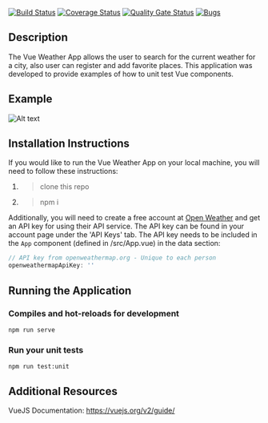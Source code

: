[![Build Status](https://travis-ci.com/vladkrysin/weatherApp.svg?branch=master)](https://travis-ci.com/vladkrysin/weatherApp)
[![Coverage Status](https://coveralls.io/repos/github/vladkrysin/weatherApp/badge.svg?branch=master)](https://coveralls.io/github/vladkrysin/weatherApp?branch=master)
[![Quality Gate Status](https://sonarcloud.io/api/project_badges/measure?project=vladkrysin_weatherApp&metric=alert_status)](https://sonarcloud.io/dashboard?id=vladkrysin_weatherApp)
[![Bugs](https://sonarcloud.io/api/project_badges/measure?project=vladkrysin_weatherApp&metric=bugs)](https://sonarcloud.io/dashboard?id=vladkrysin_weatherApp)

## Description

The Vue Weather App allows the user to search for the current weather for a city, also user can register and add favorite places. This application was developed to provide examples of how to unit test Vue components.

## Example

![Alt text](/blogpost_screenshots/VueWeatherApp_Walkthrough_Step4.png?raw=true "Vue Weather App Example")

## Installation Instructions

If you would like to run the Vue Weather App on your local machine, you will need to follow these instructions:

1. > clone this repo 
2. > npm i 

Additionally, you will need to create a free account at [Open Weather](https://openweathermap.org) and get an API key for using their API service.  The API key can be found in your account page under the 'API Keys' tab.  The API key needs to be included in the `App` component (defined in /src/App.vue) in the data section:

```javascript
// API key from openweathermap.org - Unique to each person
openweathermapApiKey: ''
```

## Running the Application

### Compiles and hot-reloads for development
```
npm run serve
```

### Run your unit tests
```
npm run test:unit
```

## Additional Resources

VueJS Documentation: https://vuejs.org/v2/guide/
